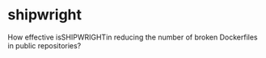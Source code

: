 # shipwright
How effective isSHIPWRIGHTin reducing the number of broken Dockerfiles in public repositories?
